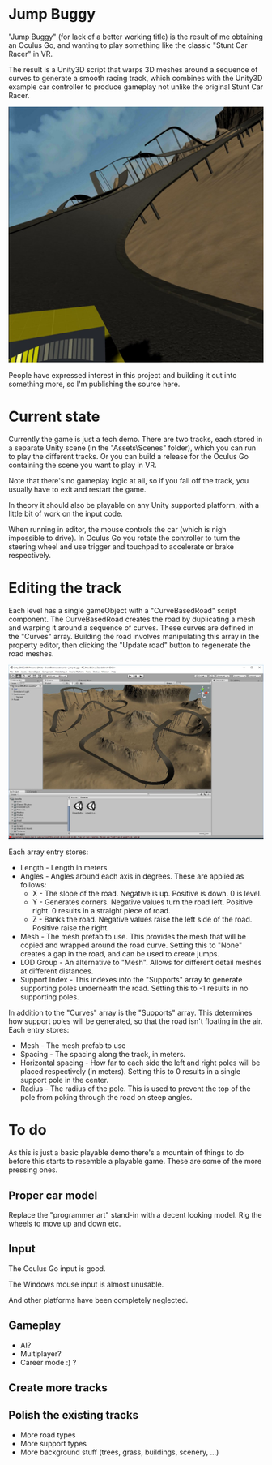 # Jump Buggy

"Jump Buggy" (for lack of a better working title) is the result of me obtaining an Oculus Go, and wanting to play something like the classic "Stunt Car Racer" in VR.

The result is a Unity3D script that warps 3D meshes around a sequence of curves to generate a smooth racing track, which combines with the Unity3D example car controller to produce gameplay not unlike the original Stunt Car Racer.

![Jump buggy in Oculus Go](Documentation/Screenshots/desert3.jpg)

People have expressed interest in this project and building it out into something more, so I'm publishing the source here.

# Current state

Currently the game is just a tech demo. There are two tracks, each stored in a separate Unity scene (in the "Assets\Scenes" folder), which you can run to play the different tracks. Or you can build a release for the Oculus Go containing the scene you want to play in VR.

Note that there's no gameplay logic at all, so if you fall off the track, you usually have to exit and restart the game.

In theory it should also be playable on any Unity supported platform, with a little bit of work on the input code.

When running in editor, the mouse controls the car (which is nigh impossible to drive). In Oculus Go you rotate the controller to turn the steering wheel and use trigger and touchpad to accelerate or brake respectively.

# Editing the track

Each level has a single gameObject with a "CurveBasedRoad" script component. The CurveBasedRoad creates the road by duplicating a mesh and warping it around a sequence of curves. These curves are defined in the "Curves" array. Building the road involves manipulating this array in the property editor, then clicking the "Update road" button to regenerate the road meshes.

![Editor screenshot of road](Documentation/Screenshots/editor1.jpg)

Each array entry stores:
* Length - Length in meters
* Angles - Angles around each axis in degrees. These are applied as follows:
    * X - The slope of the road. Negative is up. Positive is down. 0 is level.
    * Y - Generates corners. Negative values turn the road left. Positive right. 0 results in a straight piece of road.
    * Z - Banks the road. Negative values raise the left side of the road. Positive raise the right.
* Mesh - The mesh prefab to use. This provides the mesh that will be copied and wrapped around the road curve. Setting this to "None" creates a gap in the road, and can be used to create jumps.
* LOD Group - An alternative to "Mesh". Allows for different detail meshes at different distances.
* Support Index - This indexes into the "Supports" array to generate supporting poles underneath the road. Setting this to -1 results in no supporting poles.

In addition to the "Curves" array is the "Supports" array. This determines how support poles will be generated, so that the road isn't floating in the air. Each entry stores:
* Mesh - The mesh prefab to use
* Spacing - The spacing along the track, in meters.
* Horizontal spacing - How far to each side the left and right poles will be placed respectively (in meters). Setting this to 0 results in a single support pole in the center.
* Radius - The radius of the pole. This is used to prevent the top of the pole from poking through the road on steep angles.

# To do

As this is just a basic playable demo there's a mountain of things to do before this starts to resemble a playable game. These are some of the more pressing ones.

## Proper car model

Replace the "programmer art" stand-in with a decent looking model. Rig the wheels to move up and down etc.

## Input

The Oculus Go input is good.

The Windows mouse input is almost unusable.

And other platforms have been completely neglected.

## Gameplay

* AI?
* Multiplayer?
* Career mode :) ?

## Create more tracks

## Polish the existing tracks

* More road types
* More support types
* More background stuff (trees, grass, buildings, scenery, ...)
